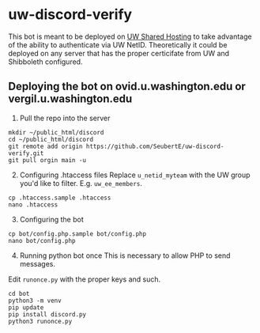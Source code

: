 # uw-discord-verify
This bot is meant to be deployed on [UW Shared Hosting](https://itconnect.uw.edu/connect/web-publishing/shared-hosting/) to take advantage of the ability to authenticate via UW NetID. Theoretically it could be deployed on any server that has the proper certicifate from UW and Shibboleth configured.

## Deploying the bot on ovid.u.washington.edu or vergil.u.washington.edu

1. Pull the repo into the server
```
mkdir ~/public_html/discord
cd ~/public_html/discord
git remote add origin https://github.com/SeubertE/uw-discord-verify.git
git pull orgin main -u
```

2. Configuring .htaccess files
Replace `u_netid_myteam` with the UW group you'd like to filter. E.g. `uw_ee_members`.

```
cp .htaccess.sample .htaccess
nano .htaccess
```

3. Configuring the bot
```
cp bot/config.php.sample bot/config.php
nano bot/config.php
```

4. Running python bot once
This is necessary to allow PHP to send messages.

Edit `runonce.py` with the proper keys and such.

```
cd bot
python3 -m venv
pip update
pip install discord.py
python3 runonce.py
```
